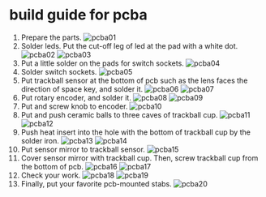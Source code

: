 # build guide for pcba
1. Prepare the parts.
    ![pcba01](https://github.com/bbrfkr/dynamis-keyboard/blob/images/images/pcba01.jpg?raw=true)
1. Solder leds. Put the cut-off leg of led at the pad with a white dot.
    ![pcba02](https://github.com/bbrfkr/dynamis-keyboard/blob/images/images/pcba02.jpg?raw=true)
    ![pcba03](https://github.com/bbrfkr/dynamis-keyboard/blob/images/images/pcba03.jpg?raw=true)
1. Put a little solder on the pads for switch sockets.
    ![pcba04](https://github.com/bbrfkr/dynamis-keyboard/blob/images/images/pcba04.jpg?raw=true)
1. Solder switch sockets.
    ![pcba05](https://github.com/bbrfkr/dynamis-keyboard/blob/images/images/pcba05.jpg?raw=true)
1. Put trackball sensor at the bottom of pcb such as the lens faces the direction of space key, and solder it.
    ![pcba06](https://github.com/bbrfkr/dynamis-keyboard/blob/images/images/pcba06.jpg?raw=true)
    ![pcba07](https://github.com/bbrfkr/dynamis-keyboard/blob/images/images/pcba07.jpg?raw=true)
1. Put rotary encoder, and solder it.
    ![pcba08](https://github.com/bbrfkr/dynamis-keyboard/blob/images/images/pcba08.jpg?raw=true)
    ![pcba09](https://github.com/bbrfkr/dynamis-keyboard/blob/images/images/pcba09.jpg?raw=true)
1. Put and screw knob to encoder.
    ![pcba10](https://github.com/bbrfkr/dynamis-keyboard/blob/images/images/pcba10.jpg?raw=true)
1. Put and push ceramic balls to three caves of trackball cup.
    ![pcba11](https://github.com/bbrfkr/dynamis-keyboard/blob/images/images/pcba11.jpg?raw=true)
    ![pcba12](https://github.com/bbrfkr/dynamis-keyboard/blob/images/images/pcba12.jpg?raw=true)
1. Push heat insert into the hole with the bottom of trackball cup by the solder iron.
    ![pcba13](https://github.com/bbrfkr/dynamis-keyboard/blob/images/images/pcba13.jpg?raw=true)
    ![pcba14](https://github.com/bbrfkr/dynamis-keyboard/blob/images/images/pcba14.jpg?raw=true)
1. Put sensor mirror to trackball sensor.
    ![pcba15](https://github.com/bbrfkr/dynamis-keyboard/blob/images/images/pcba15.jpg?raw=true)
1. Cover sensor mirror with trackball cup. Then, screw trackball cup from the bottom of pcb.
    ![pcba16](https://github.com/bbrfkr/dynamis-keyboard/blob/images/images/pcba16.jpg?raw=true)
    ![pcba17](https://github.com/bbrfkr/dynamis-keyboard/blob/images/images/pcba17.jpg?raw=true)
1. Check your work.
    ![pcba18](https://github.com/bbrfkr/dynamis-keyboard/blob/images/images/pcba18.jpg?raw=true)
    ![pcba19](https://github.com/bbrfkr/dynamis-keyboard/blob/images/images/pcba19.jpg?raw=true)
1. Finally, put your favorite pcb-mounted stabs.
    ![pcba20](https://github.com/bbrfkr/dynamis-keyboard/blob/images/images/pcba20.jpg?raw=true)
